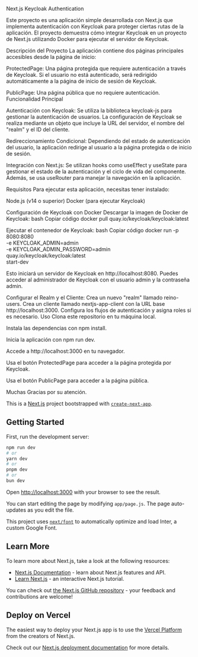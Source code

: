 Next.js Keycloak Authentication 


Este proyecto es una aplicación simple desarrollada con Next.js que implementa autenticación con Keycloak para proteger ciertas rutas de la aplicación. El proyecto demuestra cómo integrar Keycloak en un proyecto de Next.js utilizando Docker para ejecutar el servidor de Keycloak.


Descripción del Proyecto
La aplicación contiene dos páginas principales accesibles desde la página de inicio:


ProtectedPage: Una página protegida que requiere autenticación a través de Keycloak. Si el usuario no está autenticado, será redirigido automáticamente a la página de inicio de sesión de Keycloak.

PublicPage: Una página pública que no requiere autenticación.
Funcionalidad Principal

Autenticación con Keycloak: Se utiliza la biblioteca keycloak-js para gestionar la autenticación de usuarios. La configuración de Keycloak se realiza mediante un objeto que incluye la URL del servidor, el nombre del "realm" y el ID del cliente.


Redireccionamiento Condicional: Dependiendo del estado de autenticación del usuario, la aplicación redirige al usuario a la página protegida o de inicio de sesión.


Integración con Next.js: Se utilizan hooks como useEffect y useState para gestionar el estado de la autenticación y el ciclo de vida del componente. Además, se usa useRouter para manejar la navegación en la aplicación.


Requisitos
Para ejecutar esta aplicación, necesitas tener instalado:


Node.js (v14 o superior)
Docker (para ejecutar Keycloak)


Configuración de Keycloak con Docker
Descargar la imagen de Docker de Keycloak:
bash
Copiar código
docker pull quay.io/keycloak/keycloak:latest

Ejecutar el contenedor de Keycloak:
bash
Copiar código
docker run -p 8080:8080 \
  -e KEYCLOAK_ADMIN=admin \
  -e KEYCLOAK_ADMIN_PASSWORD=admin \
  quay.io/keycloak/keycloak:latest \
  start-dev
  
Esto iniciará un servidor de Keycloak en http://localhost:8080. Puedes acceder al administrador de Keycloak con el usuario admin y la contraseña admin.


Configurar el Realm y el Cliente:
Crea un nuevo "realm" llamado reino-users.
Crea un cliente llamado nextjs-app-client con la URL base http://localhost:3000.
Configura los flujos de autenticación y asigna roles si es necesario.
Uso
Clona este repositorio en tu máquina local.

Instala las dependencias con npm install.

Inicia la aplicación con npm run dev.

Accede a http://localhost:3000 en tu navegador.

Usa el botón ProtectedPage para acceder a la página protegida por Keycloak.

Usa el botón PublicPage para acceder a la página pública.


Muchas Gracias por su atención.








This is a [Next.js](https://nextjs.org/) project bootstrapped with [`create-next-app`](https://github.com/vercel/next.js/tree/canary/packages/create-next-app).

## Getting Started

First, run the development server:

```bash
npm run dev
# or
yarn dev
# or
pnpm dev
# or
bun dev
```

Open [http://localhost:3000](http://localhost:3000) with your browser to see the result.

You can start editing the page by modifying `app/page.js`. The page auto-updates as you edit the file.

This project uses [`next/font`](https://nextjs.org/docs/basic-features/font-optimization) to automatically optimize and load Inter, a custom Google Font.

## Learn More

To learn more about Next.js, take a look at the following resources:

- [Next.js Documentation](https://nextjs.org/docs) - learn about Next.js features and API.
- [Learn Next.js](https://nextjs.org/learn) - an interactive Next.js tutorial.

You can check out [the Next.js GitHub repository](https://github.com/vercel/next.js/) - your feedback and contributions are welcome!

## Deploy on Vercel

The easiest way to deploy your Next.js app is to use the [Vercel Platform](https://vercel.com/new?utm_medium=default-template&filter=next.js&utm_source=create-next-app&utm_campaign=create-next-app-readme) from the creators of Next.js.

Check out our [Next.js deployment documentation](https://nextjs.org/docs/deployment) for more details.
